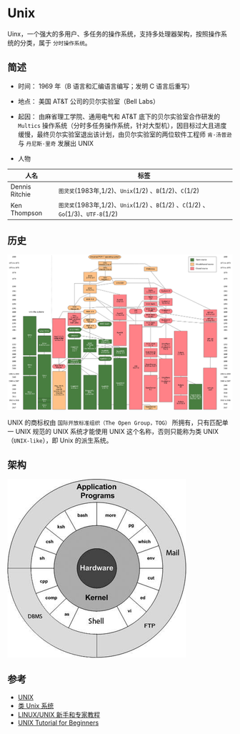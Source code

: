 # Unix

Uinx，一个强大的多用户、多任务的操作系统，支持多处理器架构，按照操作系统的分类，属于 `分时操作系统`。

## 简述

* 时间： 1969 年（B 语言和汇编语言编写；发明 C 语言后重写）

* 地点： 美国 AT&T 公司的贝尔实验室（Bell Labs）

* 起因： 由麻省理工学院、通用电气和 AT&T 底下的贝尔实验室合作研发的 `Multics` 操作系统（分时多任务操作系统，针对大型机），因目标过大且进度缓慢，最终贝尔实验室退出该计划，由贝尔实验室的两位软件工程师 `肯·汤普逊` 与 `丹尼斯·里奇` 发展出 UNIX

* 人物

| 人名           | 标签                                                                              |
| -------------- | --------------------------------------------------------------------------------- |
| Dennis Ritchie | `图灵奖`(1983年,1/2)、`Unix`(1/2) 、`B`(1/2)、`C`(1/2)                            |
| Ken Thompson   | `图灵奖`(1983年,1/2)、`Unix`(1/2) 、`B`(1/2) 、`C`(1/2) 、`Go`(1/3)、`UTF-8`(1/2) |

## 历史

![Unix 历史](.images/unix-history.png)

UNIX 的商标权由 `国际开放标准组织（The Open Group，TOG）` 所拥有，只有匹配单一 UNIX 规范的 UNIX 系统才能使用 UNIX 这个名称，否则只能称为类 UNIX（`UNIX-like`），即 Unix 的派生系统。

## 架构

![Unix 架构](.images/unix-architecture.png)

## 参考

* [UNIX](https://zh.wikipedia.org/wiki/UNIX)
* [类 Unix 系统](https://zh.wikipedia.org/wiki/%E7%B1%BBUnix%E7%B3%BB%E7%BB%9F)
* [LINUX/UNIX 新手和专家教程](https://coolshell.cn/articles/1042.html)
* [UNIX Tutorial for Beginners](http://www.ee.surrey.ac.uk/Teaching/Unix/index.html)